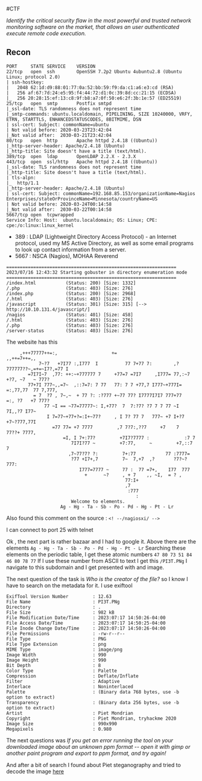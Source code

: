 #CTF 

_Identify the critical security flaw in the most powerful and trusted network monitoring software on the market, that allows an user authenticated execute remote code execution._

## Recon

```
PORT     STATE SERVICE    VERSION
22/tcp   open  ssh        OpenSSH 7.2p2 Ubuntu 4ubuntu2.8 (Ubuntu Linux; protocol 2.0)
| ssh-hostkey: 
|   2048 62:1d:d9:88:01:77:0a:52:bb:59:f9:da:c1:a6:e3:cd (RSA)
|   256 af:67:7d:24:e5:95:f4:44:72:d1:0c:39:8d:cc:21:15 (ECDSA)
|_  256 20:28:15:ef:13:c8:9f:b8:a7:0f:50:e6:2f:3b:1e:57 (ED25519)
25/tcp   open  smtp       Postfix smtpd
|_ssl-date: TLS randomness does not represent time
|_smtp-commands: ubuntu.localdomain, PIPELINING, SIZE 10240000, VRFY, ETRN, STARTTLS, ENHANCEDSTATUSCODES, 8BITMIME, DSN
| ssl-cert: Subject: commonName=ubuntu
| Not valid before: 2020-03-23T23:42:04
|_Not valid after:  2030-03-21T23:42:04
80/tcp   open  http       Apache httpd 2.4.18 ((Ubuntu))
|_http-server-header: Apache/2.4.18 (Ubuntu)
|_http-title: Site doesn't have a title (text/html).
389/tcp  open  ldap       OpenLDAP 2.2.X - 2.3.X
443/tcp  open  ssl/http   Apache httpd 2.4.18 ((Ubuntu))
|_ssl-date: TLS randomness does not represent time
|_http-title: Site doesn't have a title (text/html).
| tls-alpn: 
|_  http/1.1
|_http-server-header: Apache/2.4.18 (Ubuntu)
| ssl-cert: Subject: commonName=192.168.85.153/organizationName=Nagios Enterprises/stateOrProvinceName=Minnesota/countryName=US
| Not valid before: 2020-03-24T00:14:58
|_Not valid after:  2030-03-22T00:14:58
5667/tcp open  tcpwrapped
Service Info: Host:  ubuntu.localdomain; OS: Linux; CPE: cpe:/o:linux:linux_kernel
```

- 389 : LDAP (Lightweight Directory Access Protocol) - an Internet protocol, used my MS Active Directory, as well as some email programs to look up contact information from a server.
- 5667 : NSCA (Nagios), MOHAA Reverend


```
===============================================================
2023/07/16 12:43:32 Starting gobuster in directory enumeration mode
===============================================================
/index.html           (Status: 200) [Size: 1332]
/.php                 (Status: 403) [Size: 276]
/index.php            (Status: 200) [Size: 2968]
/.html                (Status: 403) [Size: 276]
/javascript           (Status: 301) [Size: 315] [--> http://10.10.131.4/javascript/]                                                            
/nagios               (Status: 401) [Size: 458]
/.html                (Status: 403) [Size: 276]
/.php                 (Status: 403) [Size: 276]
/server-status        (Status: 403) [Size: 276]
```

The website has this

```
     ,+++77777++=:,                    +=                      ,,++=7++=,,
		    7~?7   +7I77 :,I777  I          77 7+77 7:        ,?777777??~,=+=~I7?,=77 I
		=7I7I~7  ,77: ++:~+777777 7     +77=7 =7I7     ,I777= 77,:~7 +?7, ~7   ~ 777?
		77+7I 777~,,=7~  ,::7=7: 7 77   77: 7 7 +77,7 I777~+777I=   =:,77,77  77 7,777,
		  = 7  ?7 , 7~,~  + 77 ?: :?777 +~77 77? I7777I7I7 777+77   =:, ?7   +7 777?
		      77 ~I == ~77=77777~: I,+77?  7  7:?7? ?7 7 7 77 ~I   7I,,?7 I77~
		       I 7=77~+77+?=:I+~77?     , I 7? 77 7   777~ +7 I+?7  +7~?777,77I
		         =77 77= +7 7777         ,7 7?7:,??7     +7    7   77??+ 7777,
		             =I, I 7+:77?         +7I7?7777 :             :7 7
		                7I7I?77 ~         +7:77,     ~         +7,::7   7
		               ,7~77?7? ?:         7+:77           77 :7777=
		                ?77 +I7+,7         7~  7,+7  ,?       ?7?~?777:
		                   I777=7777 ~     77 :  77 =7+,    I77  777
		                     +      ~?     , + 7    ,, ~I,  = ? ,
		                                    77:I+
		                                    ,7
		                                     :777
		                                        :
						Welcome to elements.
					Ag - Hg - Ta - Sb - Po - Pd - Hg - Pt - Lr
```

Also found this comment on the source : `<! --/nagiosxi/ -->`


I can connect to port 25 with telnet

Ok , the next part is rather bazaar and I had to google it.
Above there are the elements
`Ag - Hg - Ta - Sb - Po - Pd - Hg - Pt - Lr`
Searching these elements on the periodic table, I get these atomic numbers
`47 80 73 51 84 46 80 78 77`
If I use these number from ASCII to text I get this
`/PI3T.PNg`
I navigate to this subdomain and I get presented with and image.

The next question of the task is _Who is the creator of the file?_ so I know I have to search on the metadata for it. I use exiftool

```
ExifTool Version Number         : 12.63
File Name                       : PI3T.PNg
Directory                       : .
File Size                       : 982 kB
File Modification Date/Time     : 2023:07:17 14:50:26-04:00
File Access Date/Time           : 2023:07:17 14:50:25-04:00
File Inode Change Date/Time     : 2023:07:17 14:50:26-04:00
File Permissions                : -rw-r--r--
File Type                       : PNG
File Type Extension             : png
MIME Type                       : image/png
Image Width                     : 990
Image Height                    : 990
Bit Depth                       : 8
Color Type                      : Palette
Compression                     : Deflate/Inflate
Filter                          : Adaptive
Interlace                       : Noninterlaced
Palette                         : (Binary data 768 bytes, use -b option to extract)
Transparency                    : (Binary data 256 bytes, use -b option to extract)
Artist                          : Piet Mondrian
Copyright                       : Piet Mondrian, tryhackme 2020
Image Size                      : 990x990
Megapixels                      : 0.980
```

The next questions was _If you get an error running the tool on your downloaded image about an unknown ppm format -- open it with gimp or another paint program and export to ppm format, and try again!_

And after a bit of search I found about Piet steganography and tried to decode the image [here](http://www.bertnase.de/npiet/npiet-execute.php)
